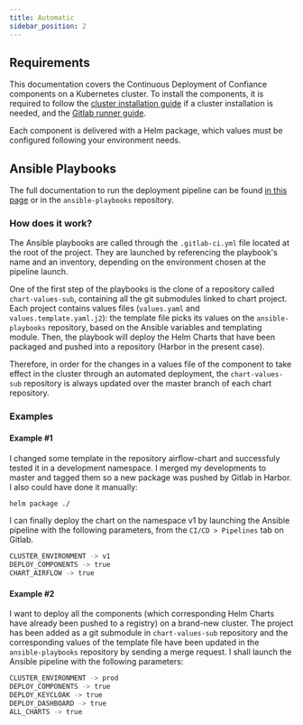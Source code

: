 ```yaml
---
title: Automatic
sidebar_position: 2
---
```


## Requirements

This documentation covers the Continuous Deployment of Confiance components on a Kubernetes cluster. To install the components, it is required to follow the [cluster installation guide](/cluster/installation/intro.md) if a cluster installation is needed, and the [Gitlab runner guide](/cluster/cicd/gitlab_runner.md).

Each component is delivered with a Helm package, which values must be configured following your environment needs.

## Ansible Playbooks

The full documentation to run the deployment pipeline can be found [in this page](/cluster/cicd/ansible.md#pipeline) or in the `ansible-playbooks` repository.

### How does it work?

The Ansible playbooks are called through the `.gitlab-ci.yml` file located at the root of the project. They are launched by referencing the playbook's name and an inventory, depending on the environment chosen at the pipeline launch.

One of the first step of the playbooks is the clone of a repository called `chart-values-sub`, containing all the git submodules linked to chart project. Each project contains values files (`values.yaml` and `values.template.yaml.j2`): the template file picks its values on the `ansible-playbooks` repository, based on the Ansible variables and templating module. Then, the playbook will deploy the Helm Charts that have been packaged and pushed into a repository (Harbor in the present case).

Therefore, in order for the changes in a values file of the component to take effect in the cluster through an automated deployment, the `chart-values-sub` repository is always updated over the master branch of each chart repository.

### Examples

#### Example #1

I changed some template in the repository airflow-chart and successfuly tested it in a development namespace. I merged my developments to master and tagged them so a new package was pushed by Gitlab in Harbor. I also could have done it manually:

```bash
helm package ./
```

I can finally deploy the chart on the namespace v1 by launching the Ansible pipeline with the following parameters, from the `CI/CD > Pipelines` tab on Gitlab.

```bash
CLUSTER_ENVIRONMENT -> v1
DEPLOY_COMPONENTS -> true
CHART_AIRFLOW -> true
```

#### Example #2

I want to deploy all the components (which corresponding Helm Charts have already been pushed to a registry) on a brand-new cluster. The project has been added as a git submodule in `chart-values-sub` repository and the corresponding values of the template file have been updated in the `ansible-playbooks` repository by sending a merge request. I shall launch the Ansible pipeline with the following parameters:

```bash
CLUSTER_ENVIRONMENT -> prod
DEPLOY_COMPONENTS -> true
DEPLOY_KEYCLOAK -> true
DEPLOY_DASHBOARD -> true
ALL_CHARTS -> true
```
